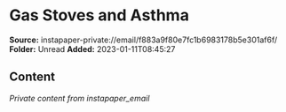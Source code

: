 # Gas Stoves and Asthma

**Source:** instapaper-private://email/f883a9f80e7fc1b6983178b5e301af6f/
**Folder:** Unread
**Added:** 2023-01-11T08:45:27




## Content
*Private content from instapaper_email*
